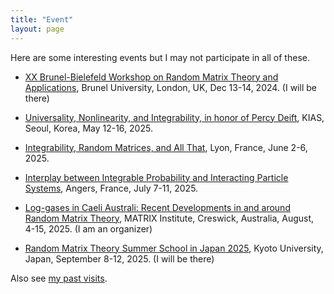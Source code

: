 ```yaml
---
title: "Event"
layout: page
---
```


Here are some interesting events but I may not participate in all of these.

- [XX Brunel-Bielefeld Workshop on Random Matrix Theory and Applications](https://www.brunel.ac.uk/news-and-events/events/2024/XX-Brunel-Bielefeld-Workshop-on-Random-Matrix-Theory-and-Applications), Brunel University, London, UK, Dec 13-14, 2024. (I will be there)

- [Universality, Nonlinearity, and Integrability, in honor of Percy Deift](https://sites.google.com/view/deift2025/home?authuser=0), KIAS, Seoul, Korea, May 12-16, 2025.

- [Integrability, Random Matrices, and All That](https://perso.ens-lyon.fr/alex.simon/PIICQ/PIICQ_2025.php), Lyon, France, June 2-6, 2025.

- [Interplay between Integrable Probability and Interacting Particle Systems](https://perso.ens-lyon.fr/alex.simon/PIICQ/PIICQ_2025.php), Angers, France, July 7-11, 2025.

- [Log-gases in Caeli Australi: Recent Developments in and around Random Matrix Theory](https://www.matrix-inst.org.au/events/log-gases-in-caeli-australi-recent-developments-in-and-around-random-matrix-theory/), MATRIX Institute, Creswick, Australia, August, 4-15, 2025. (I am an organizer)

- [Random Matrix Theory Summer School in Japan 2025](https://benoitcollins.github.io/rmt2025/), Kyoto University, Japan, September 8-12, 2025. (I will be there)

Also see [my past visits](/pastvisits.md).
